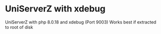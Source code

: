 # UniServerZ with xdebug
UniServerZ with php 8.0.18 and xdebug (Port 9003)
Works best if extracted to root of disk

